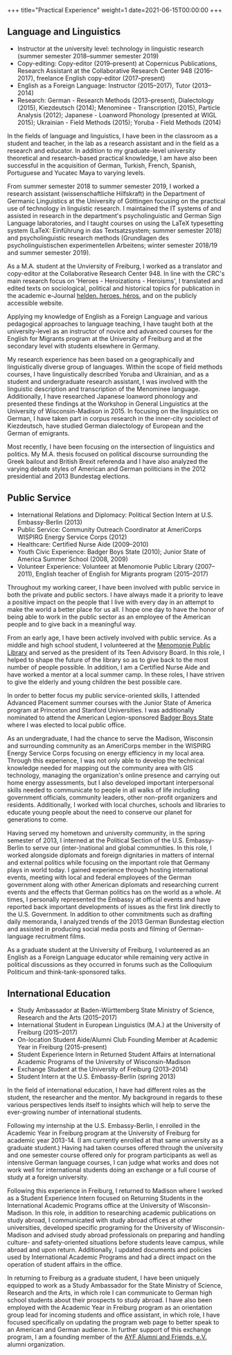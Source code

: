 +++
title="Practical Experience"
weight=1
date=2021-06-15T00:00:00
+++

## Language and Linguistics

- Instructor at the university level: technology in linguistic research (summer semester 2018–summer semester 2019)
- Copy-editing: Copy-editor (2019–present) at Copernicus Publications, Research Assistant at the Collaborative Research Center 948 (2016–2017), freelance English copy-editor (2017–present)
- English as a Foreign Language: Instructor (2015–2017), Tutor (2013–2014)
- Research: German - Research Methods (2013–present), Dialectology (2015), Kiezdeutsch (2014); Menominee - Transcription (2015), Particle Analysis (2012); Japanese - Loanword Phonology (presented at WIGL 2015); Ukrainian - Field Methods (2015); Yoruba - Field Methods (2014)

In the fields of language and linguistics, I have been in the classroom as a student and teacher, in the lab as a research assistant and in the field as a research and educator. In addition to my graduate-level university theoretical and research-based practical knowledge, I am have also been successful in the acquisition of German, Turkish, French, Spanish, Portuguese and Yucatec Maya to varying levels.

From summer semester 2018 to summer semester 2019, I worked a research assistant (wissenschaftliche Hilfskraft) in the Department of Germanic Linguistics at the University of Göttingen focusing on the practical use of technology in linguistic research. I maintained the IT systems of and assisted in research in the department's psycholinguistic and German Sign Language laboratories, and I taught courses on using the LaTeX typesetting system (LaTeX: Einführung in das Textsatzsystem; summer semester 2018) and psycholinguistic research methods (Grundlagen des psycholinguistischen experimentellen Arbeitens; winter semester 2018/19 and summer semester 2019).

As a M.A. student at the Unviersity of Freiburg, I worked as a translator and copy-editor at the Collaborative Research Center 948. In line with the CRC's main research focus on 'Heroes - Heroizations - Heroisms', I translated and edited texts on sociological, political and historical topics for publication in the academic e-Journal [helden. heroes. héros.](https://freidok.uni-freiburg.de/inst/2335) and on the publicly accessible website.

Applying my knowledge of English as a Foreign Language and various pedagogical approaches to language teaching, I have taught both at the university-level as an instructor of novice and advanced courses for the English for Migrants program at the University of Freiburg and at the secondary level with students elsewhere in Germany.

My research experience has been based on a geographically and linguistically diverse group of languages. Within the scope of field methods courses, I have linguistically described Yoruba and Ukrainian, and as a student and undergraduate research assistant, I was involved with the linguistic description and transcription of the Menominee language. Additionally, I have researched Japanese loanword phonology and presented these findings at the Workshop in General Linguistics at the University of Wisconsin-Madison in 2015. In focusing on the linguistics on German, I have taken part in corpus research in the inner-city sociolect of Kiezdeutsch, have studied German dialectology of European and the German of emigrants.

Most recently, I have been focusing on the intersection of linguistics and politics. My M.A. thesis focused on political discourse surrounding the Greek bailout and British Brexit referenda and I have also analyzed the varying debate styles of American and German politicians in the 2012 presidential and 2013 Bundestag elections.

## Public Service

- International Relations and Diplomacy: Political Section Intern at U.S. Embassy-Berlin (2013)
- Public Service: Community Outreach Coordinator at AmeriCorps WISPIRG Energy Service Corps (2012)
- Healthcare: Certified Nurse Aide (2009–2010)
- Youth Civic Experience: Badger Boys State (2010); Junior State of America Summer School (2008, 2009)
- Volunteer Experience: Volunteer at Menomonie Public Library (2007–2011), English teacher of English for Migrants program (2015–2017)

Throughout my working career, I have been involved with public service in both the private and public sectors. I have always made it a priority to leave a positive impact on the people that I live with every day in an attempt to make the world a better place for us all. I hope one day to have the honor of being able to work in the public sector as an employee of the American people and to give back in a meaningful way.

From an early age, I have been actively involved with public service. As a middle and high school student, I volunteered at the [Menomonie Public Library](https://menomonielibrary.org/) and served as the president of its Teen Advisory Board. In this role, I helped to shape the future of the library so as to give back to the most number of people possible. In addition, I am a Certified Nurse Aide and have worked a mentor at a local summer camp. In these roles, I have striven to give the elderly and young children the best possible care.

In order to better focus my public service-oriented skills, I attended Advanced Placement summer courses with the Junior State of America program at Princeton and Stanford Universities. I was additionally nominated to attend the American Legion-sponsored [Badger Boys State](https://badgerboysstate.org/) where I was elected to local public office.

As an undergraduate, I had the chance to serve the Madison, Wisconsin and surrounding community as an AmeriCorps member in the WISPIRG Energy Service Corps focusing on energy efficiency in my local area. Through this experience, I was not only able to develop the technical knowledge needed for mapping out the community area with GIS technology, managing the organization's online presence and carrying out home energy assessments, but I also developed important interpersonal skills needed to communicate to people in all walks of life including government officials, community leaders, other non-profit organizers and residents. Additionally, I worked with local churches, schools and libraries to educate young people about the need to conserve our planet for generations to come.

Having served my hometown and university community, in the spring semester of 2013, I interned at the Political Section of the U.S. Embassy-Berlin to serve our (inter-)national and global communities. In this role, I worked alongside diplomats and foreign dignitaries in matters of internal and external politics while focusing on the important role that Germany plays in world today. I gained experience through hosting international events, meeting with local and federal employees of the German government along with other American diplomats and researching current events and the effects that German politics has on the world as a whole. At times, I personally represented the Embassy at official events and have reported back important developments of issues as the first link directly to the U.S. Government. In addition to other commitments such as drafting daily memoranda, I analyzed trends of the 2013 German Bundestag election and assisted in producing social media posts and filming of German-language recruitment films.

As a graduate student at the University of Freiburg, I volunteered as an English as a Foreign Language educator while remaining very active in political discussions as they occurred in forums such as the Colloquium Politicum and think-tank-sponsored talks.

## International Education

- Study Ambassador at Baden-Württemberg State Ministry of Science, Research and the Arts (2015–2017)
- International Student in European Linguistics (M.A.) at the University of Freiburg (2015–2017)
- On-location Student Aide/Alumni Club Founding Member at Academic Year in Freiburg (2015-present)
- Student Experience Intern in Returned Student Affairs at International Academic Programs of the University of Wisconsin-Madison
- Exchange Student at the University of Freiburg (2013–2014)
- Student Intern at the U.S. Embassy-Berlin (spring 2013)

In the field of international education, I have had different roles as the student, the researcher and the mentor. My background in regards to these various perspectives lends itself to insights which will help to serve the ever-growing number of international students.

Following my internship at the U.S. Embassy-Berlin, I enrolled in the Academic Year in Freiburg program at the University of Freiburg for academic year 2013-14. (I am currently enrolled at that same university as a graduate student.) Having had taken courses offered through the university and one semester course offered only for program participants as well as intensive German language courses, I can judge what works and does not work well for international students doing an exchange or a full course of study at a foreign university.

Following this experience in Freiburg, I returned to Madison where I worked as a Student Experience Intern focused on Returning Students in the International Academic Programs office at the University of Wisconsin-Madison. In this role, in addition to researching academic publications on study abroad, I communicated with study abroad offices at other universities, developed specific programing for the University of Wisconsin-Madison and advised study abroad professionals on preparing and handling culture- and safety-oriented situations before students leave campus, while abroad and upon return. Additionally, I updated documents and policies used by International Academic Programs and had a direct impact on the operation of student affairs in the office.

In returning to Freiburg as a graduate student, I have been uniquely equipped to work as a Study Ambassador for the State Ministry of Science, Research and the Arts, in which role I can communicate to German high school students about their prospects to study abroad. I have also been employed with the Academic Year in Freiburg program as an orientation group lead for incoming students and office assistant, in which role, I have focused specifically on updating the program web page to better speak to an American and German audience. In further support of this exchange program, I am a founding member of the [AYF Alumni and Friends, e.V.](https://www.ayf-alumni.org/) alumni organization.